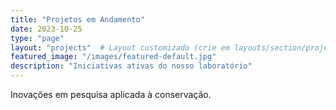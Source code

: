 ```yaml
---
title: "Projetos em Andamento"
date: 2023-10-25
type: "page"
layout: "projects"  # Layout customizado (crie em layouts/section/projects.html se quiser)
featured_image: "/images/featured-default.jpg"
description: "Iniciativas ativas do nosso laboratório"
---
```

Inovações em pesquisa aplicada à conservação.
